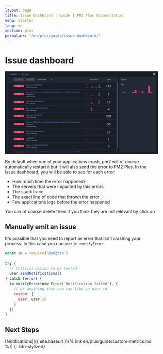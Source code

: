 ```yaml
---
layout: page
title: Issue Dashboard | Guide | PM2 Plus Documentation
menu: starter
lang: en
section: plus
permalink: "/en/plus/guide/issue-dashboard/"
---
```


# Issue dashboard

![issue dashboard](https://raw.githubusercontent.com/keymetrics/branding/master/screenshots/plus/issues/issues.png)

By default when one of your applications crash, pm2 will of course automatically restart it but it will also send the error to PM2 Plus.
In the issue dashboard, you will be able to see for each error:
- How much time the error happened?
- The servers that were impacted by this errors
- The stack trace
- The exact line of code that thrown the error
- Few applications logs before the error happened

You can of course delete them if you think they are not relevant by click on `

## Manually emit an issue

It's possible that you need to report an error that isn't crashing your process.
In this case you can use `io.notifyError`:

```javascript
const io = require('@pm2/io')

try {
  // Critical action to be tested
  user.sendNotifications()
} catch (error) {
  io.notifyError(new Error('Notification failed'), {
    // or anything that you can like an user id
    custom: {
      user: user.id
    }
  })
}
```

## Next Steps

[Notifications]({{ site.baseurl }}{% link en/plus/guide/custom-metrics.md %})
{: .btn-stylized}
